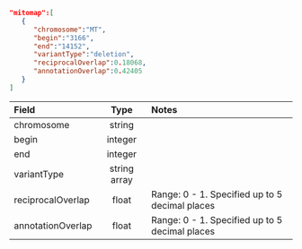 ```json
"mitomap":[ 
   { 
      "chromosome":"MT",
      "begin":"3166",
      "end":"14152",
      "variantType":"deletion",
      "reciprocalOverlap":0.18068,
      "annotationOverlap":0.42405
   }
]
```
| Field             | Type         | Notes                                          |
|:------------------|:------------:|:-----------------------------------------------|
| chromosome        | string       |                                                |
| begin             | integer      |                                                |
| end               | integer      |                                                |
| variantType       | string array |                                                |
| reciprocalOverlap | float        | Range: 0 - 1. Specified up to 5 decimal places |
| annotationOverlap | float        | Range: 0 - 1. Specified up to 5 decimal places |
